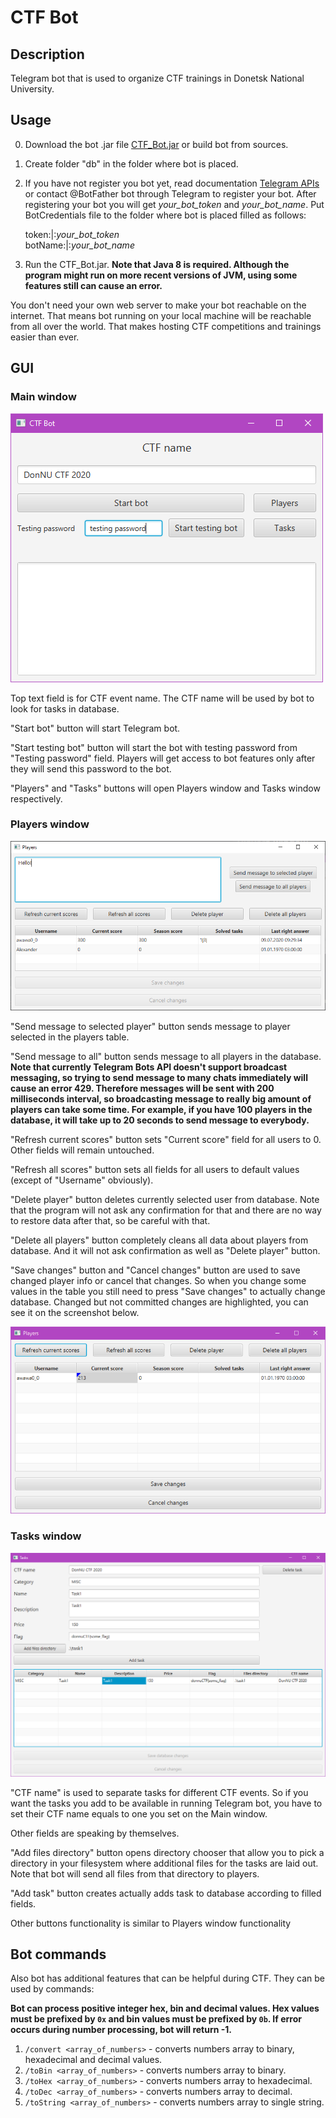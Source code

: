 # CTF Bot

## Description
Telegram bot that is used to organize CTF trainings in Donetsk National University.

## Usage
0) Download the bot .jar file [CTF_Bot.jar](out/artifacts/CTF_Bot_jar/CTF_Bot.jar) or build bot from sources.
1) Create folder "db" in the folder where bot is placed.
2) If you have not register you bot yet, read documentation [Telegram APIs](https://core.telegram.org/api) or contact @BotFather bot through Telegram to register your bot. After registering your bot you will get <i>your_bot_token</i> and <i>your_bot_name</i>. Put BotCredentials file to the folder where bot is placed filled as follows:
   
    token:|:<i>your_bot_token</i>\
    botName:|:<i>your_bot_name</i>
    
3) Run the CTF_Bot.jar. **Note that Java 8 is required. Although the program might run on more recent versions of JVM, using some features still can cause an error.**

You don't need your own web server to make your bot reachable on the internet. That means bot running on your local machine will be reachable from all over the world. That makes hosting CTF competitions and trainings easier than ever.
## GUI

### Main window
![MainWindow](screenshots/MainWindow.png)

Top text field is for CTF event name. The CTF name will be used by bot to look for tasks in database.

"Start bot" button will start Telegram bot.

"Start testing bot" button will start the bot with testing password from "Testing password" field. Players will get access to bot features only after they will send this password to the bot.

"Players" and "Tasks" buttons will open Players window and Tasks window respectively.

### Players window
![PlayersWindow](screenshots/PlayersWindow.png)

"Send message to selected player" button sends message to player selected in the players table.

"Send message to all" button sends message to all players in the database. **Note that currently Telegram Bots API doesn't support broadcast messaging, so trying to send message to many chats immediately will cause an error 429. Therefore messages will be sent with 200 milliseconds interval, so broadcasting message to really big amount of players can take some time. For example, if you have 100 players in the database, it will take up to 20 seconds to send message to everybody.**  

"Refresh current scores" button sets "Current score" field for all users to 0. Other fields will remain untouched.

"Refresh all scores" button sets all fields for all users to default values (except of "Username" obviously).

"Delete player" button deletes currently selected user from database. Note that the program will not ask any confirmation for that and there are no way to restore data after that, so be careful with that.

"Delete all players" button completely cleans all data about players from database. And it will not ask confirmation as well as "Delete player" button.

"Save changes" button and "Cancel changes" button are used to save changed player info or cancel that changes. So when you change some values in the table you still need to press "Save changes" to actually change database. Changed but not committed changes are highlighted, you can see it on the screenshot below.

![ChangedPlayersTable](screenshots/ChangedPlayersTable.png)

### Tasks window

![TasksWindow](screenshots/TasksWindow.png)

"CTF name" is used to separate tasks for different CTF events. So if you want the tasks you add to be available in running Telegram bot, you have to set their CTF name equals to one you set on the Main window.

Other fields are speaking by themselves.

"Add files directory" button opens directory chooser that allow you to pick a directory in your filesystem where additional files for the tasks are laid out. Note that bot will send all files from that directory to players.

"Add task" button creates actually adds task to database according to filled fields.

Other buttons functionality is similar to Players window functionality


## Bot commands
Also bot has additional features that can be helpful during CTF. They can be used by commands:

<b>Bot can process positive integer hex, bin and decimal values. Hex values must be prefixed by `0x` and bin values must be prefixed by `0b`. If error occurs during number processing, bot will return -1.</b>
1. `/convert <array_of_numbers>` - converts numbers array to binary, hexadecimal and decimal values.
2. `/toBin <array_of_numbers>` - converts numbers array to binary.
3. `/toHex <array_of_numbers>` - converts numbers array to hexadecimal.
4. `/toDec <array_of_numbers>` - converts numbers array to decimal.
5. `/toString <array_of_numbers>` - converts numbers array to single string.